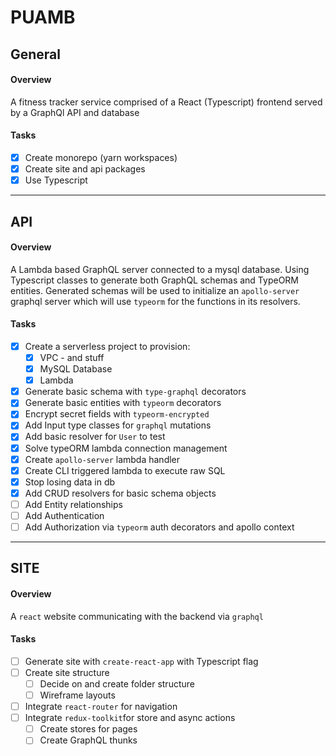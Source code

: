 
# PUAMB

## General

#### Overview

A fitness tracker service comprised of a React (Typescript) frontend served by a GraphQl API and database

#### Tasks

- [X] Create monorepo (yarn workspaces)
- [X] Create site and api packages
- [X] Use Typescript

---

## API

#### Overview

A Lambda based GraphQL server connected to a mysql database.  Using Typescript classes to generate both GraphQL schemas and TypeORM entities.  Generated schemas will be used to initialize an `apollo-server` graphql server which will use `typeorm` for the functions in its resolvers.


#### Tasks

- [X] Create a serverless project to provision:
	- [X] VPC - and stuff
	- [X] MySQL Database
	- [X] Lambda
- [X] Generate basic schema with `type-graphql` decorators
- [X] Generate basic entities with `typeorm` decorators
- [X] Encrypt secret fields with `typeorm-encrypted`
- [X] Add Input type classes for `graphql` mutations
- [X] Add basic resolver for `User` to test
- [X] Solve typeORM lambda connection management
- [X] Create `apollo-server` lambda handler
- [X] Create CLI triggered lambda to execute raw SQL
- [X] Stop losing data in db
- [X] Add CRUD resolvers for basic schema objects
- [ ] Add Entity relationships
- [ ] Add Authentication
- [ ] Add Authorization via `typeorm` auth decorators and apollo context

---

## SITE

#### Overview

A `react` website communicating with the backend via `graphql`

#### Tasks

- [ ] Generate site with `create-react-app` with Typescript flag
- [ ] Create site structure
    - [ ] Decide on and create folder structure
    - [ ] Wireframe layouts
- [ ] Integrate `react-router` for navigation
- [ ] Integrate `redux-toolkit`for store and async actions
    - [ ] Create stores for pages
    - [ ] Create GraphQL thunks
